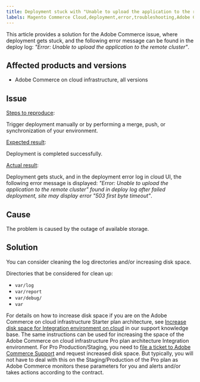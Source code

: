 ```yaml
---
title: Deployment stuck with "Unable to upload the application to the remote cluster" error
labels: Magento Commerce Cloud,deployment,error,troubleshooting,Adobe Commerce,cloud infrastructure
---
```


This article provides a solution for the Adobe Commerce issue, where deployment gets stuck, and the following error message can be found in the deploy log: *"Error: Unable to upload the application to the remote cluster"*.

## Affected products and versions

* Adobe Commerce on cloud infrastructure, all versions

## Issue

<ins>Steps to reproduce</ins>:

Trigger deployment manually or by performing a merge, push, or synchronization of your environment.

<ins>Expected result</ins>:

Deployment is completed successfully.

<ins>Actual result</ins>:

Deployment gets stuck, and in the deployment error log in cloud UI, the following error message is displayed: *"Error: Unable to upload the application to the remote cluster" found in deploy log after failed deployment, site may display error "503 first byte timeout"*.

## Cause

The problem is caused by the outage of available storage.

## Solution

You can consider cleaning the log directories and/or increasing disk space.

Directories that be considered for clean up:

* `var/log`
* `var/report`
* `var/debug/`
* `var`

For details on how to increase disk space if you are on the Adobe Commerce on cloud infrastructure Starter plan architecture, see [Increase disk space for Integration environment on cloud](https://support.magento.com/hc/en-us/articles/360005189554-Increase-disk-space-for-Integration-environment-on-Cloud) in our support knowledge base. The same instructions can be used for increasing the space of the Adobe Commerce on cloud infrastructure Pro plan architecture Integration environment. For Pro Production/Staging, you need to [file a ticket to Adobe Commerce Support](https://support.magento.com/hc/en-us/articles/360019088251-Submit-a-support-ticket) and request increased disk space. But typically, you will not have to deal with this on the Staging/Production of the Pro plan as Adobe Commerce monitors these parameters for you and alerts and/or takes actions according to the contract.
